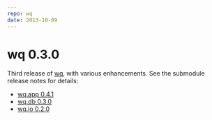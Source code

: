 ```yaml
---
repo: wq
date: 2013-10-09
---
```


# wq 0.3.0

Third release of [wq](http://wq.io), with various enhancements.  See the submodule release notes for details:
- [wq.app 0.4.1](./wq.app-0.4.1.md)
- [wq.db 0.3.0](./wq.db-0.3.0.md)
- [wq.io 0.2.0](./itertable-0.2.0.md)
